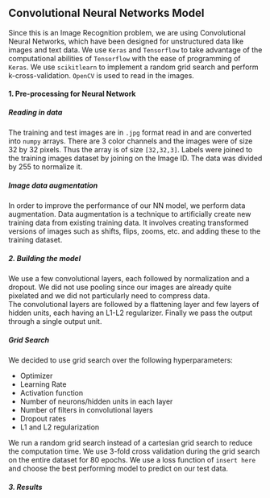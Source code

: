 
## Convolutional Neural Networks Model 

  Since this is an Image Recognition problem, we are using Convolutional Neural Networks, which have been designed for unstructured data like images and text data. We use `Keras` and `Tensorflow` to take advantage of the computational abilities of `Tensorflow` with the ease of programming of `Keras`. We use `scikitlearn` to implement a random grid search and perform k-cross-validation. `OpenCV` is used to read in the images. 
 
 #### 1. Pre-processing for Neural Network
 
##### Reading in data 
 
 The training and test images are in `.jpg` format read in and are converted into `numpy` arrays. There are 3 color channels and the images were of size 32 by 32 pixels. Thus the array is of size `[32,32,3]`. Labels were joined to the training images dataset by joining on the Image ID. The data was divided by 255 to normalize it. 
 
##### Image data augmentation
 
In order to improve the performance of our NN model, we perform data augmentation. Data augmentation is a technique to artificially create new training data from existing training data. It involves creating transformed versions of images such as shifts, flips, zooms, etc. and adding these to the training dataset.

##### 2. Building the model
 
We use a few convolutional layers, each followed by normalization and a dropout. We did not use pooling since our images are already quite pixelated and we did not particularly need to compress data.  
The convolutional layers are followed by a flattening layer and few layers of hidden units, each having an L1-L2 regularizer. Finally we pass the output through a single output unit. 
 
##### Grid Search

We decided to use grid search over the following hyperparameters:
* Optimizer
* Learning Rate
* Activation function
* Number of neurons/hidden units in each layer
* Number of filters in convolutional layers
* Dropout rates 
* L1 and L2 regularization

We run a random grid search instead of a cartesian grid search to reduce the computation time. We use 3-fold cross validation during the grid search on the entire dataset for 80 epochs. We use a loss function of `insert here` and choose the best performing model to predict on our test data. 


##### 3. Results 


 
 
